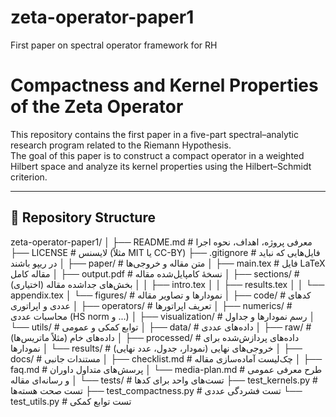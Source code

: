 # zeta-operator-paper1
First paper on spectral operator framework for RH
# Compactness and Kernel Properties of the Zeta Operator

This repository contains the first paper in a five-part spectral–analytic research program related to the Riemann Hypothesis.  
The goal of this paper is to construct a compact operator in a weighted Hilbert space and analyze its kernel properties using the Hilbert–Schmidt criterion.

---

## 📁 Repository Structure

zeta-operator-paper1/
│
├── README.md                # معرفی پروژه، اهداف، نحوه اجرا
├── LICENSE                  # لایسنس (مثلاً MIT یا CC-BY)
├── .gitignore               # فایل‌هایی که نباید در ریپو باشند
│
├── paper/                   # متن مقاله و خروجی‌ها
│   ├── main.tex             # فایل LaTeX مقاله کامل
│   ├── output.pdf           # نسخهٔ کامپایل‌شده مقاله
│   ├── sections/            # بخش‌های جداشده مقاله (اختیاری)
│   │   ├── intro.tex
│   │   ├── results.tex
│   │   └── appendix.tex
│   └── figures/             # نمودارها و تصاویر مقاله
│
├── code/                    # کدهای عددی و اپراتوری
│   ├── operators/           # تعریف اپراتورها
│   ├── numerics/            # محاسبات عددی (HS norm و ...)
│   ├── visualization/       # رسم نمودارها و جداول
│   └── utils/               # توابع کمکی و عمومی
│
├── data/                    # داده‌های عددی
│   ├── raw/                 # داده‌های خام (مثلاً ماتریس‌ها)
│   ├── processed/           # داده‌های پردازش‌شده برای نمودارها
│   └── results/             # خروجی‌های نهایی (نمودار، جدول، عدد نهایی)
│
├── docs/                    # مستندات جانبی
│   ├── checklist.md         # چک‌لیست آماده‌سازی مقاله
│   ├── faq.md               # پرسش‌های متداول داوران
│   └── media-plan.md        # طرح معرفی عمومی و رسانه‌ای مقاله
│
└── tests/                   # تست‌های واحد برای کدها
    ├── test_kernels.py      # تست صحت هسته‌ها
    ├── test_compactness.py  # تست فشردگی عددی
    └── test_utils.py        # تست توابع کمکی
